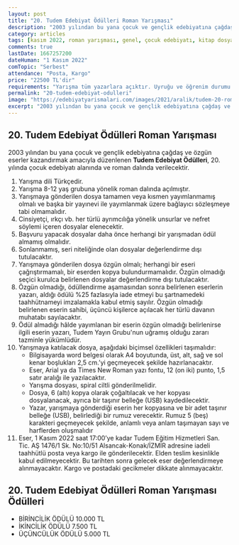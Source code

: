 ```yaml
---
layout: post
title: "20. Tudem Edebiyat Ödülleri Roman Yarışması"
description: "2003 yılından bu yana çocuk ve gençlik edebiyatına çağdaş ve özgün eserler kazandırmak amacıyla düzenlenen Tudem Edebiyat Ödülleri, 20. yılında çocuk edebiyatı alanında ve roman dalında verilecektir."
category: articles
tags: [kasım 2022, roman yarışması, genel, çocuk edebiyatı, kitap dosyası]
comments: true
lastDate: 1667257200
dateHuman: "1 Kasım 2022"
comTopic: "Serbest"
attendance: "Posta, Kargo"
price: "22500 TL'dir"
requirements: "Yarışma tüm yazarlara açıktır. Uyruğu ve öğrenim durumu ne olursa olsun 18 yaşın üzerinde olan ve şartname koşullarına uyan herkes katılabilir"
permalink: "20-tudem-edebiyat-odulleri"
image: "https://edebiyatyarismalari.com/images/2021/aralik/tudem-20-roman-yarismasi.jpg"
excerpt: "2003 yılından bu yana çocuk ve gençlik edebiyatına çağdaş ve özgün eserler kazandırmak amacıyla düzenlenen Tudem Edebiyat Ödülleri, 20. yılında çocuk edebiyatı alanında ve roman dalında verilecektir."
---
```


## 20. Tudem Edebiyat Ödülleri Roman Yarışması
2003 yılından bu yana çocuk ve gençlik edebiyatına çağdaş ve özgün eserler kazandırmak amacıyla düzenlenen **Tudem Edebiyat Ödülleri**, 20. yılında çocuk edebiyatı alanında ve roman dalında verilecektir.  

1. Yarışma dili Türkçedir.
2. Yarışma 8-12 yaş grubuna yönelik roman dalında açılmıştır.
3. Yarışmaya gönderilen dosya tamamen veya kısmen yayımlanmamış olmalı ve başka bir yayınevi ile yayımlanmak üzere bağlayıcı sözleşmeye tabi olmamalıdır.
4. Cinsiyetçi, ırkçı vb. her türlü ayrımcılığa yönelik unsurlar ve nefret söylemi içeren dosyalar elenecektir.
5. Başvuru yapacak dosyalar daha önce herhangi bir yarışmadan ödül almamış olmalıdır.
6. Sonlanmamış, seri niteliğinde olan dosyalar değerlendirme dışı tutulacaktır.
7. Yarışmaya gönderilen dosya özgün olmalı; herhangi bir eseri çağrıştırmamalı, bir eserden kopya bulundurmamalıdır. Özgün olmadığı seçici kurulca belirlenen dosyalar değerlendirme dışı tutulacaktır.
8. Özgün olmadığı, ödüllendirme aşamasından sonra belirlenen eserlerin yazarı, aldığı ödülü %25 fazlasıyla iade etmeyi bu şartnamedeki taahhütnameyi imzalamakla kabul etmiş sayılır. Özgün olmadığı belirlenen eserin sahibi, üçüncü kişilerce açılacak her türlü davanın muhatabı sayılacaktır.
9. Ödül almadığı hâlde yayımlanan bir eserin özgün olmadığı belirlenirse ilgili eserin yazarı, Tudem Yayın Grubu'nun uğramış olduğu zararı tazminle yükümlüdür.
10. Yarışmaya katılacak dosya, aşağıdaki biçimsel özellikleri taşımalıdır:
    - Bilgisayarda word belgesi olarak A4 boyutunda, üst, alt, sağ ve sol kenar boşlukları 2,5 cm.’yi geçmeyecek şekilde hazırlanacaktır.
    - Eser, Arial ya da Times New Roman yazı fontu, 12 (on iki) punto, 1,5 satır aralığı ile yazılacaktır.
    - Yarışma dosyası, spiral ciltli gönderilmelidir.
    - Dosya, 6 (altı) kopya olarak çoğaltılacak ve her kopyası dosyalanacak, ayrıca bir taşınır belleğe (USB) kaydedilecektir.
    - Yazar, yarışmaya gönderdiği eserin her kopyasına ve bir adet taşınır belleğe (USB), belirlediği bir rumuz verecektir. Rumuz 5 (beş) karakteri geçmeyecek şekilde, anlamlı veya anlam taşımayan sayı ve harflerden oluşmalıdır
11. Eser, 1 Kasım 2022 saat 17:00’ye kadar Tudem Eğitim Hizmetleri San. Tic. AŞ 1476/1 Sk. No:10/51 Alsancak-Konak/İZMİR adresine iadeli taahhütlü posta veya kargo ile gönderilecektir. Elden teslim kesinlikle kabul edilmeyecektir. Bu tarihten sonra gelecek eser değerlendirmeye alınmayacaktır. Kargo ve postadaki gecikmeler dikkate alınmayacaktır.

## 20. Tudem Edebiyat Ödülleri Roman Yarışması Ödülleri
- BİRİNCİLİK ÖDÜLÜ 10.000 TL
- İKİNCİLİK ÖDÜLÜ 7.500 TL
- ÜÇÜNCÜLÜK ÖDÜLÜ 5.000 TL